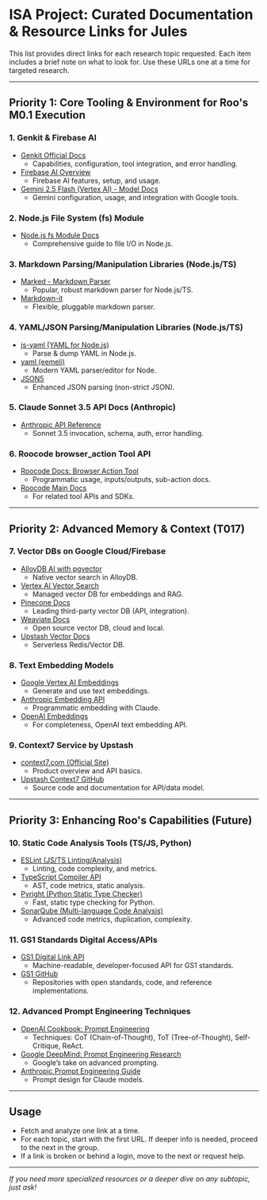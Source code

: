 # ISA Project: Curated Documentation & Resource Links for Jules

This list provides direct links for each research topic requested. Each item includes a brief note on what to look for. Use these URLs one at a time for targeted research.

---

## Priority 1: Core Tooling & Environment for Roo's M0.1 Execution

### 1. Genkit & Firebase AI
- [Genkit Official Docs](https://genkit.dev/docs/)
  - Capabilities, configuration, tool integration, and error handling.
- [Firebase AI Overview](https://firebase.google.com/docs/ai)
  - Firebase AI features, setup, and usage.
- [Gemini 2.5 Flash (Vertex AI) - Model Docs](https://cloud.google.com/vertex-ai/docs/generative-ai/model-reference/gemini)
  - Gemini configuration, usage, and integration with Google tools.

### 2. Node.js File System (fs) Module
- [Node.js fs Module Docs](https://nodejs.org/api/fs.html)
  - Comprehensive guide to file I/O in Node.js.

### 3. Markdown Parsing/Manipulation Libraries (Node.js/TS)
- [Marked - Markdown Parser](https://marked.js.org/using_pro.html)
  - Popular, robust markdown parser for Node.js/TS.
- [Markdown-it](https://github.com/markdown-it/markdown-it)
  - Flexible, pluggable markdown parser.

### 4. YAML/JSON Parsing/Manipulation Libraries (Node.js/TS)
- [js-yaml (YAML for Node.js)](https://github.com/nodeca/js-yaml)
  - Parse & dump YAML in Node.js.
- [yaml (eemeli)](https://eemeli.org/yaml/)
  - Modern YAML parser/editor for Node.
- [JSON5](https://json5.org/)
  - Enhanced JSON parsing (non-strict JSON).

### 5. Claude Sonnet 3.5 API Docs (Anthropic)
- [Anthropic API Reference](https://docs.anthropic.com/claude/reference)
  - Sonnet 3.5 invocation, schema, auth, error handling.

### 6. Roocode browser_action Tool API
- [Roocode Docs: Browser Action Tool](https://docs.roocode.com/tools/browser_action)
  - Programmatic usage, inputs/outputs, sub-action docs.
- [Roocode Main Docs](https://docs.roocode.com/)
  - For related tool APIs and SDKs.

---

## Priority 2: Advanced Memory & Context (T017)

### 7. Vector DBs on Google Cloud/Firebase
- [AlloyDB AI with pgvector](https://cloud.google.com/alloydb/docs/ai/pgvector)
  - Native vector search in AlloyDB.
- [Vertex AI Vector Search](https://cloud.google.com/vertex-ai/docs/vector-search/overview)
  - Managed vector DB for embeddings and RAG.
- [Pinecone Docs](https://docs.pinecone.io/docs/overview)
  - Leading third-party vector DB (API, integration).
- [Weaviate Docs](https://weaviate.io/developers/weaviate/current/)
  - Open source vector DB, cloud and local.
- [Upstash Vector Docs](https://docs.upstash.com/vector/)
  - Serverless Redis/Vector DB.

### 8. Text Embedding Models
- [Google Vertex AI Embeddings](https://cloud.google.com/vertex-ai/docs/generative-ai/embeddings/get-text-embeddings)
  - Generate and use text embeddings.
- [Anthropic Embedding API](https://docs.anthropic.com/claude/reference/embeddings_create)
  - Programmatic embedding with Claude.
- [OpenAI Embeddings](https://platform.openai.com/docs/guides/embeddings)
  - For completeness, OpenAI text embedding API.

### 9. Context7 Service by Upstash
- [context7.com (Official Site)](https://context7.com/)
  - Product overview and API basics.
- [Upstash Context7 GitHub](https://github.com/upstash/context7)
  - Source code and documentation for API/data model.

---

## Priority 3: Enhancing Roo's Capabilities (Future)

### 10. Static Code Analysis Tools (TS/JS, Python)
- [ESLint (JS/TS Linting/Analysis)](https://eslint.org/docs/latest/)
  - Linting, code complexity, and metrics.
- [TypeScript Compiler API](https://github.com/microsoft/TypeScript/wiki/Using-the-Compiler-API)
  - AST, code metrics, static analysis.
- [Pyright (Python Static Type Checker)](https://github.com/microsoft/pyright)
  - Fast, static type checking for Python.
- [SonarQube (Multi-language Code Analysis)](https://docs.sonarsource.com/sonarqube/latest/)
  - Advanced code metrics, duplication, complexity.

### 11. GS1 Standards Digital Access/APIs
- [GS1 Digital Link API](https://developer.gs1.org/api/digital-link/)
  - Machine-readable, developer-focused API for GS1 standards.
- [GS1 GitHub](https://github.com/gs1)
  - Repositories with open standards, code, and reference implementations.

### 12. Advanced Prompt Engineering Techniques
- [OpenAI Cookbook: Prompt Engineering](https://github.com/openai/openai-cookbook/blob/main/examples/How_to_generate_text_with_chat_models.ipynb)
  - Techniques: CoT (Chain-of-Thought), ToT (Tree-of-Thought), Self-Critique, ReAct.
- [Google DeepMind: Prompt Engineering Research](https://deepmind.google/discover/blog/math-ai-prompt-engineering/)
  - Google’s take on advanced prompting.
- [Anthropic Prompt Engineering Guide](https://docs.anthropic.com/claude/docs/prompt-design)
  - Prompt design for Claude models.

---

## Usage

- Fetch and analyze one link at a time.
- For each topic, start with the first URL. If deeper info is needed, proceed to the next in the group.
- If a link is broken or behind a login, move to the next or request help.

---

*If you need more specialized resources or a deeper dive on any subtopic, just ask!*